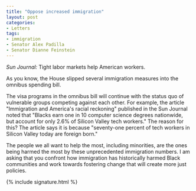 ```yaml
---
title: "Oppose increased immigration"
layout: post
categories:
- Letters
tags:
- immigration
- Senator Alex Padilla
- Senator Dianne Feinstein
---
```


*Sun Journal:* Tight labor markets help American workers.

As you know, the House slipped several immigration measures into the omnibus spending bill.

The visa programs in the omnibus bill will continue with the status quo of vulnerable groups competing against each other. For example, the article "Immigration and America's racial reckoning" published in the Sun Journal noted that "Blacks earn one in 10 computer science degrees nationwide, but account for only 2.6% of Silicon Valley tech workers." The reason for this? The article says it is because "seventy-one percent of tech workers in Silicon Valley today are foreign born."

The people we all want to help the most, including minorities, are the ones being harmed the most by these unprecedented immigration numbers. I am asking that you confront how immigration has historically harmed Black communities and work towards fostering change that will create more just policies.

{% include signature.html %}
